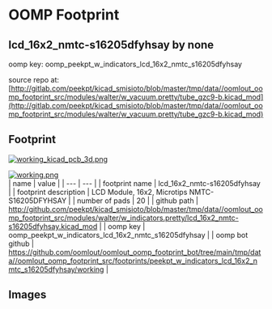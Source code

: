 # OOMP Footprint  
## lcd_16x2_nmtc-s16205dfyhsay  by none  
  
oomp key: oomp_peekpt_w_indicators_lcd_16x2_nmtc_s16205dfyhsay  
  
source repo at: [http://gitlab.com/peekpt/kicad_smisioto/blob/master/tmp/data//oomlout_oomp_footprint_src/modules/walter/w_vacuum.pretty/tube_gzc9-b.kicad_mod](http://gitlab.com/peekpt/kicad_smisioto/blob/master/tmp/data//oomlout_oomp_footprint_src/modules/walter/w_vacuum.pretty/tube_gzc9-b.kicad_mod)  
## Footprint  
  
[![working_kicad_pcb_3d.png](working_kicad_pcb_3d_600.png)](working_kicad_pcb_3d.png)  
  
[![working.png](working_600.png)](working.png)  
| name | value | 
| --- | --- | 
| footprint name | lcd_16x2_nmtc-s16205dfyhsay | 
| footprint description | LCD Module, 16x2, Microtips NMTC-S16205DFYHSAY | 
| number of pads | 20 | 
| github path | http://github.com/peekpt/kicad_smisioto/blob/master/tmp/data//oomlout_oomp_footprint_src/modules/walter/w_indicators.pretty/lcd_16x2_nmtc-s16205dfyhsay.kicad_mod | 
| oomp key | oomp_peekpt_w_indicators_lcd_16x2_nmtc_s16205dfyhsay | 
| oomp bot github | https://github.com/oomlout/oomlout_oomp_footprint_bot/tree/main/tmp/data//oomlout_oomp_footprint_src/footprints/peekpt_w_indicators_lcd_16x2_nmtc_s16205dfyhsay/working | 
## Images  

